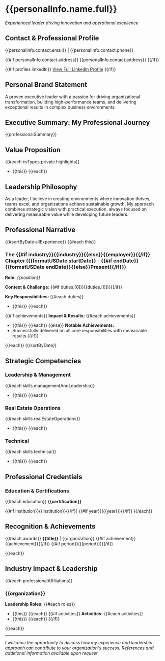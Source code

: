 # {{personalInfo.name.full}}

_Experienced leader driving innovation and operational excellence_

## Contact & Professional Profile
{{personalInfo.contact.email}} | {{personalInfo.contact.phone}}

{{#if personalInfo.contact.address}}
{{personalInfo.contact.address}}
{{/if}}

{{#if profiles.linkedIn}}
[View Full LinkedIn Profile]({{profiles.linkedIn}})
{{/if}}

## Personal Brand Statement
A proven executive leader with a passion for driving organizational transformation, building high-performance teams, and delivering exceptional results in complex business environments.

## Executive Summary: My Professional Journey
{{professionalSummary}}

## Value Proposition
{{#each cvTypes.private.highlights}}
- {{this}}
{{/each}}

## Leadership Philosophy
As a leader, I believe in creating environments where innovation thrives, teams excel, and organizations achieve sustainable growth. My approach combines strategic vision with practical execution, always focused on delivering measurable value while developing future leaders.

## Professional Narrative
{{#sortByDate allExperience}}
{{#each this}}
### The {{#if industry}}{{industry}}{{else}}{{employer}}{{/if}} Chapter ({{formatUSDate startDate}} - {{#if endDate}}{{formatUSDate endDate}}{{else}}Present{{/if}})
**Role:** _{{position}}_

**Context & Challenge:**
{{#if duties.[0]}}{{duties.[0]}}{{/if}}

**Key Responsibilities:**
{{#each duties}}
- {{this}}
{{/each}}

{{#if achievements}}
**Impact & Results:**
{{#each achievements}}
- {{this}}
{{/each}}
{{else}}
**Notable Achievements:**
- Successfully delivered on all core responsibilities with measurable results
{{/if}}

{{/each}}
{{/sortByDate}}

## Strategic Competencies

### Leadership & Management
{{#each skills.managementAndLeadership}}
- {{this}}
{{/each}}

### Real Estate Operations
{{#each skills.realEstateOperations}}
- {{this}}
{{/each}}

### Technical
{{#each skills.technical}}
- {{this}}
{{/each}}

## Professional Credentials

### Education & Certifications
{{#each education}}
**{{certification}}**

{{#if institution}}{{institution}}{{/if}} {{#if year}}({{year}}){{/if}}
{{/each}}

## Recognition & Achievements
{{#each awards}}
**{{title}}** | {{organization}}
{{#if achievement}}{{achievement}}{{/if}}
{{#if period}}({{period}}){{/if}}

{{/each}}

## Industry Impact & Leadership
{{#each professionalAffiliations}}
### {{organization}}
**Leadership Roles:**
{{#each roles}}
- {{this}}
{{/each}}
{{#if activities}}
**Activities:**
{{#each activities}}
- {{this}}
{{/each}}
{{/if}}

{{/each}}

---
_I welcome the opportunity to discuss how my experience and leadership approach can contribute to your organization's success. References and additional information available upon request._
